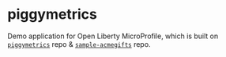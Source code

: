 # piggymetrics
Demo application for Open Liberty MicroProfile, which is built on [`piggymetrics`](https://github.com/sqshq/piggymetrics) repo & [`sample-acmegifts`](https://github.com/OpenLiberty/sample-acmegifts) repo.
